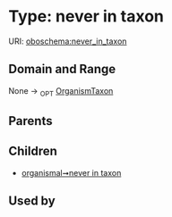 
# Type: never in taxon




URI: [oboschema:never_in_taxon](http://purl.obolibrary.org/oboschema/never_in_taxon)


## Domain and Range

None ->  <sub>OPT</sub> [OrganismTaxon](OrganismTaxon.md)

## Parents


## Children

 *  [organismal➞never in taxon](organismal_never_in_taxon.md)

## Used by

